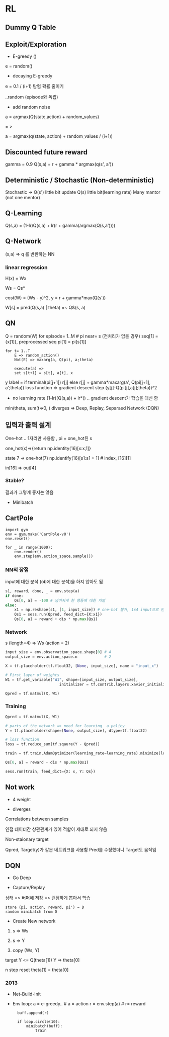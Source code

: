 # RL

## Dummy Q Table

## Exploit/Exploration

* E-greedy ()

e = random()

* decaying E-greedy

e = 0.1 / (i+1)
탐험 확률 줄이기

..random (episode와 독립)

* add random noise

a = argmax(Q(state,action) + random_values)

= >

a = argmax(q(state, action) + random_values / (i+1))

## Discounted future reward

gamma = 0.9
Q(s,a) = r + gamma * argmax(q(s', a'))

## Deterministic / Stochastic (Non-deterministic)

Stochastic ->
Q(s') little bit
update Q(s) little bit(learning rate)
Many mantor (not one mentor)

## Q-Learning

Q(s,a) = (1-lr)Q(s,a) + lr(r + gamma(argmax(Q(s,a'))))

## Q-Network

(s,a) => q
를 반환하는 NN

### linear regression

H(x) = Wx

Ws = Qs*

cost(W) = (Ws - y)^2, y = r + gamma*max(Q(s'))


W[s] = pred(Q(s,a) | theta) =~ Q&(s, a)

## QN

Q = random(W)
for episode= 1..M
    # pi near= s (전처리가 없을 경우)
    seq[1] = {x[1]}, preprocessed seq pi[1] = pi[s[1]]
    
    for t= 1..T
        E => random_action()
        Not(E) => maxarg(a, Q(pi), a;theta)

        execute(a) => 
        set s[t+1] = s[t], a[t], x

y label = if terminal(pi[j+1]) r[j] else r[j] + gamma*maxarg(a', Q(pi[j+1], a';theta))
loss function => gradient descent step
(y[j]-Q(pi[j],a[j];theta))^2

* no learning rate (1-lr)(Q(s,a)) + lr*()
.. gradient descent가 학습을 대신 함

min(theta, sum(t=>0, )
diverges => Deep, Replay, Separaed Network (DQN)

## 입력과 출력 설계

One-hot .. 1자리만 사용함 , pi = one_hot된 s

one_hot(x)=>{return np.identity(16)[x:x,1]}

state 7 -> one-hot(7)
np.identify(16)[s1:s1 + 1] # index, [16][1]

in[16] => out[4]

### Stable?

결과가 그렇게 좋지는 않음

* Minibatch

## CartPole

```
import gym
env = gym.make('CartPole-v0')
env.reset()

for _ in range(1000):
    env.render()
    env.step(env.action_space.sample())
```

### NN의 장점

input에 대한 분석 (ob에 대한 분석)을 하지 않아도 됨

```py
s1, reward, done, _ = env.step(a)
if done:
    Qs[0, a] = -100 # 넘어지게 한 행동에 대한 처벌
else:
    x1 = np.reshape(s1, [1, input_size]) # one-hot 불가, 1x4 input으로 만들어줌
    Qs1 = sess.run(Qpred, feed_dict={X:x1})
    Qs[0, a] = reward + dis * np.max(Qs1)
```


### Network

s (length=4) => Ws (action = 2)

```py
input_size = env.observation_space.shape[0] # 4
output_size = env.action_space.n            # 2

X = tf.placeholder(tf.float32, [None, input_size], name = "input_x")

# First layer of weights
W1 = tf.get_variable("W1", shape=[input_size, output_size], 
                        initializer = tf.contrib.layers.xavier_initializer())

Qpred = tf.matmul(X, W1)
```

### Training

```py
Qpred = tf.matmul(X, W1)

# parts of the network => need for learning  a policy
Y = tf.placeholder(shape=[None, output_size], dtype=tf.float32)

# loss function
loss = tf.reduce_sum(tf.sqaure(Y - Qpred))

train = tf.train.AdamOptimizer(learning_rate=learning_rate).minimize(loss)
```

```py
Qs[0, a] = reward + dis * np.max(Qs1)

sess.run(train, feed_dict={X: x, Y: Qs})
```

## Not work

* 4 weight

* diverges

Correlations between samples

인접 데이터간 상관관계가 있어 적합이 제대로 되지 않음

Non-staionary target

Qpred, Target(y)가 같은 네트워크를 사용함
Pred를 수정했더니 Target도 움직임

## DQN

* Go Deep

* Capture/Replay

상태 => 버퍼에 저장 => 랜덤하게 뽑아서 학습

```
store (pi, action, reward, pi') = D
random minibatch from D
```

* Create New network

1) s => Ws
2) s => Y

3) copy (Ws, Y)

target Y <= Q(theta[1])
Y => theta[0]

n step reset theta[1] = theta[0]

### 2013

* Net-Build-Init

* Env
    loop:
        a = e-greedy.. # a = action
        r = env.step(a) # r= reward

        buff.append(r)

        if loop.circle(10):
            minibatch(buff):
                train